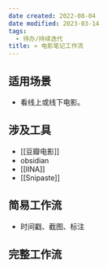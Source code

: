 ```yaml
---
date created: 2022-08-04
date modified: 2023-03-14
tags:
  - 待办/持续迭代
title: » 电影笔记工作流
---
```


## 适用场景

- 看线上或线下电影。

## 涉及工具

- [[豆瓣电影]]
- obsidian
- [[IINA]]
- [[Snipaste]]

## 简易工作流

- 时间戳、截图、标注

## 完整工作流
